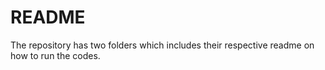 # README

The repository has two folders which includes their respective readme on how to run the codes.